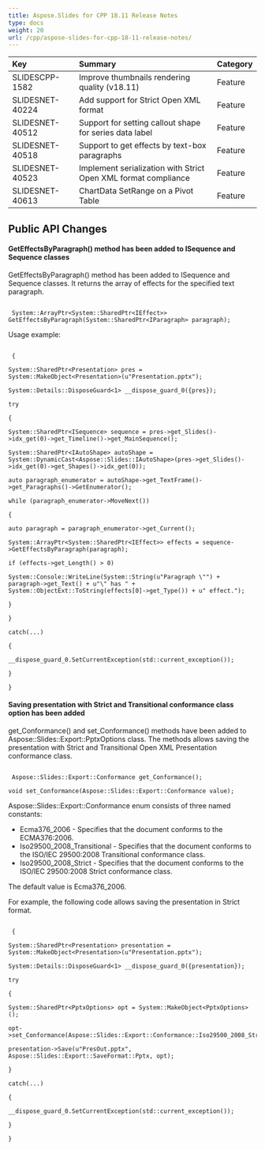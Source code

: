 ```yaml
---
title: Aspose.Slides for CPP 18.11 Release Notes
type: docs
weight: 20
url: /cpp/aspose-slides-for-cpp-18-11-release-notes/
---
```


|**Key**|**Summary**|**Category**|
| :- | :- | :- |
|SLIDESCPP-1582|Improve thumbnails rendering quality (v18.11)|Feature|
|SLIDESNET-40224|Add support for Strict Open XML format|Feature|
|SLIDESNET-40512|Support for setting callout shape for series data label|Feature|
|SLIDESNET-40518|Support to get effects by text-box paragraphs|Feature|
|SLIDESNET-40523|Implement serialization with Strict Open XML format compliance|Feature|
|SLIDESNET-40613|ChartData SetRange on a Pivot Table|Feature|
## **Public API Changes**

#### **GetEffectsByParagraph() method has been added to ISequence and Sequence classes**
GetEffectsByParagraph() method has been added to ISequence and Sequence classes.
It returns the array of effects for the specified text paragraph.

```

 System::ArrayPtr<System::SharedPtr<IEffect>> GetEffectsByParagraph(System::SharedPtr<IParagraph> paragraph);

```

Usage example:

```

 {

System::SharedPtr<Presentation> pres = System::MakeObject<Presentation>(u"Presentation.pptx");

System::Details::DisposeGuard<1> __dispose_guard_0({pres});

try

{

System::SharedPtr<ISequence> sequence = pres->get_Slides()->idx_get(0)->get_Timeline()->get_MainSequence();

System::SharedPtr<IAutoShape> autoShape = System::DynamicCast<Aspose::Slides::IAutoShape>(pres->get_Slides()->idx_get(0)->get_Shapes()->idx_get(0));

auto paragraph_enumerator = autoShape->get_TextFrame()->get_Paragraphs()->GetEnumerator();

while (paragraph_enumerator->MoveNext())

{

auto paragraph = paragraph_enumerator->get_Current();

System::ArrayPtr<System::SharedPtr<IEffect>> effects = sequence->GetEffectsByParagraph(paragraph);

if (effects->get_Length() > 0)

System::Console::WriteLine(System::String(u"Paragraph \"") + paragraph->get_Text() + u"\" has " + System::ObjectExt::ToString(effects[0]->get_Type()) + u" effect.");

}

}

catch(...)

{

__dispose_guard_0.SetCurrentException(std::current_exception());

}

}

```
#### **Saving presentation with Strict and Transitional conformance class option has been added**
get_Conformance() and set_Conformance() methods have been added to Aspose::Slides::Export::PptxOptions class.
The methods allows saving the presentation with Strict and Transitional Open XML Presentation conformance class.

```

 Aspose::Slides::Export::Conformance get_Conformance();

void set_Conformance(Aspose::Slides::Export::Conformance value);

```

Aspose::Slides::Export::Conformance enum consists of three named constants:

- Ecma376_2006 - Specifies that the document conforms to the ECMA376:2006.
- Iso29500_2008_Transitional - Specifies that the document conforms to the ISO/IEC 29500:2008 Transitional conformance class.
- Iso29500_2008_Strict - Specifies that the document conforms to the ISO/IEC 29500:2008 Strict conformance class.

The default value is Ecma376_2006.

For example, the following code allows saving the presentation in Strict format.

```

 {

System::SharedPtr<Presentation> presentation = System::MakeObject<Presentation>(u"Presentation.pptx");

System::Details::DisposeGuard<1> __dispose_guard_0({presentation});

try

{

System::SharedPtr<PptxOptions> opt = System::MakeObject<PptxOptions>();

opt->set_Conformance(Aspose::Slides::Export::Conformance::Iso29500_2008_Strict);

presentation->Save(u"PresOut.pptx", Aspose::Slides::Export::SaveFormat::Pptx, opt);

}

catch(...)

{

__dispose_guard_0.SetCurrentException(std::current_exception());

}

}

```
